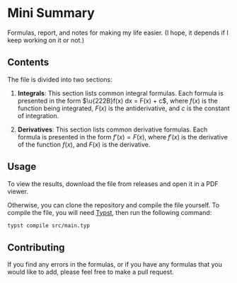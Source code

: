 # Mini Summary

Formulas, report, and notes for making my life easier. (I hope, it depends if I keep working on it or not.)

## Contents

The file is divided into two sections:

1. **Integrals**: This section lists common integral formulas. Each formula is presented in the form $\u{222B}f(x) dx = F(x) + c$, where $f(x)$ is the function being integrated, $F(x)$ is the antiderivative, and $c$ is the constant of integration.

2. **Derivatives**: This section lists common derivative formulas. Each formula is presented in the form $f'(x) = F(x)$, where $f'(x)$ is the derivative of the function $f(x)$, and $F(x)$ is the derivative.

## Usage

To view the results, download the file from releases and open it in a PDF viewer.

Otherwise, you can clone the repository and compile the file yourself. To compile the file, you will need [Typst](https://typst.app/), then run the following command:

```sh
typst compile src/main.typ
```

## Contributing

If you find any errors in the formulas, or if you have any formulas that you would like to add, please feel free to make a pull request.
